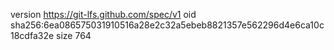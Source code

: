 version https://git-lfs.github.com/spec/v1
oid sha256:6ea086575031910516a28e2c32a5ebeb8821357e562296d4e6ca10c18cdfa32e
size 764
